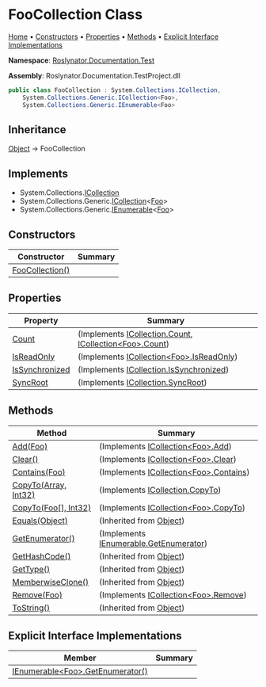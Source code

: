 # FooCollection Class

[Home](../../../../README.md) &#x2022; [Constructors](#constructors) &#x2022; [Properties](#properties) &#x2022; [Methods](#methods) &#x2022; [Explicit Interface Implementations](#explicit-interface-implementations)

**Namespace**: [Roslynator.Documentation.Test](../README.md)

**Assembly**: Roslynator\.Documentation\.TestProject\.dll

```csharp
public class FooCollection : System.Collections.ICollection,
    System.Collections.Generic.ICollection<Foo>,
    System.Collections.Generic.IEnumerable<Foo>
```

## Inheritance

[Object](https://docs.microsoft.com/en-us/dotnet/api/system.object) &#x2192; FooCollection

## Implements

* System\.Collections\.[ICollection](https://docs.microsoft.com/en-us/dotnet/api/system.collections.icollection)
* System\.Collections\.Generic\.[ICollection](https://docs.microsoft.com/en-us/dotnet/api/system.collections.generic.icollection-1)\<[Foo](../Foo/README.md)>
* System\.Collections\.Generic\.[IEnumerable](https://docs.microsoft.com/en-us/dotnet/api/system.collections.generic.ienumerable-1)\<[Foo](../Foo/README.md)>

## Constructors

| Constructor | Summary |
| ----------- | ------- |
| [FooCollection()](-ctor/README.md) | |

## Properties

| Property | Summary |
| -------- | ------- |
| [Count](Count/README.md) |  \(Implements [ICollection.Count](https://docs.microsoft.com/en-us/dotnet/api/system.collections.icollection.count), [ICollection\<Foo>.Count](https://docs.microsoft.com/en-us/dotnet/api/system.collections.generic.icollection-1.count)\) |
| [IsReadOnly](IsReadOnly/README.md) |  \(Implements [ICollection\<Foo>.IsReadOnly](https://docs.microsoft.com/en-us/dotnet/api/system.collections.generic.icollection-1.isreadonly)\) |
| [IsSynchronized](IsSynchronized/README.md) |  \(Implements [ICollection.IsSynchronized](https://docs.microsoft.com/en-us/dotnet/api/system.collections.icollection.issynchronized)\) |
| [SyncRoot](SyncRoot/README.md) |  \(Implements [ICollection.SyncRoot](https://docs.microsoft.com/en-us/dotnet/api/system.collections.icollection.syncroot)\) |

## Methods

| Method | Summary |
| ------ | ------- |
| [Add(Foo)](Add/README.md) |  \(Implements [ICollection\<Foo>.Add](https://docs.microsoft.com/en-us/dotnet/api/system.collections.generic.icollection-1.add)\) |
| [Clear()](Clear/README.md) |  \(Implements [ICollection\<Foo>.Clear](https://docs.microsoft.com/en-us/dotnet/api/system.collections.generic.icollection-1.clear)\) |
| [Contains(Foo)](Contains/README.md) |  \(Implements [ICollection\<Foo>.Contains](https://docs.microsoft.com/en-us/dotnet/api/system.collections.generic.icollection-1.contains)\) |
| [CopyTo(Array, Int32)](CopyTo/README.md#Roslynator_Documentation_Test_FooCollection_CopyTo_System_Array_System_Int32_) |  \(Implements [ICollection.CopyTo](https://docs.microsoft.com/en-us/dotnet/api/system.collections.icollection.copyto)\) |
| [CopyTo(Foo\[\], Int32)](CopyTo/README.md#Roslynator_Documentation_Test_FooCollection_CopyTo_Roslynator_Documentation_Test_Foo___System_Int32_) |  \(Implements [ICollection\<Foo>.CopyTo](https://docs.microsoft.com/en-us/dotnet/api/system.collections.generic.icollection-1.copyto)\) |
| [Equals(Object)](https://docs.microsoft.com/en-us/dotnet/api/system.object.equals) |  \(Inherited from [Object](https://docs.microsoft.com/en-us/dotnet/api/system.object)\) |
| [GetEnumerator()](GetEnumerator/README.md) |  \(Implements [IEnumerable.GetEnumerator](https://docs.microsoft.com/en-us/dotnet/api/system.collections.ienumerable.getenumerator)\) |
| [GetHashCode()](https://docs.microsoft.com/en-us/dotnet/api/system.object.gethashcode) |  \(Inherited from [Object](https://docs.microsoft.com/en-us/dotnet/api/system.object)\) |
| [GetType()](https://docs.microsoft.com/en-us/dotnet/api/system.object.gettype) |  \(Inherited from [Object](https://docs.microsoft.com/en-us/dotnet/api/system.object)\) |
| [MemberwiseClone()](https://docs.microsoft.com/en-us/dotnet/api/system.object.memberwiseclone) |  \(Inherited from [Object](https://docs.microsoft.com/en-us/dotnet/api/system.object)\) |
| [Remove(Foo)](Remove/README.md) |  \(Implements [ICollection\<Foo>.Remove](https://docs.microsoft.com/en-us/dotnet/api/system.collections.generic.icollection-1.remove)\) |
| [ToString()](https://docs.microsoft.com/en-us/dotnet/api/system.object.tostring) |  \(Inherited from [Object](https://docs.microsoft.com/en-us/dotnet/api/system.object)\) |

## Explicit Interface Implementations

| Member | Summary |
| ------ | ------- |
| [IEnumerable\<Foo>.GetEnumerator()](System-Collections-Generic-IEnumerable-Roslynator-Documentation-Test-Foo--GetEnumerator/README.md) | |

